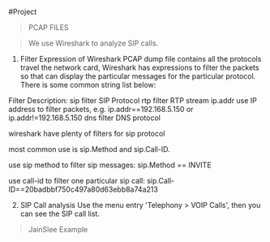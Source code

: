 #Project

>PCAP FILES

>We use Wireshark to analyze SIP calls.

1. Filter Expression of Wireshark
PCAP dump file contains all the protocols travel the network card, Wireshark has expressions to filter the packets so that can display the particular messages for the particular protocol. There is some common string list below:

Filter	Description:
sip	filter SIP Protocol
rtp	filter RTP stream
ip.addr	use IP address to filter packets, e.g. ip.addr==192.168.5.150 or ip.addr!=192.168.5.150
dns 	filter DNS protocol

wireshark have plenty of filters for sip protocol

most common use is sip.Method and sip.Call-ID.

use sip method to filter sip messages: sip.Method == INVITE

use call-id to filter one particular sip call: sip.Call-ID==20badbbf750c497a80d63ebb8a74a213

2. SIP Call analysis 
Use the menu entry 'Telephony > VOIP Calls', then you can see the SIP call list. 

>JainSlee Example

